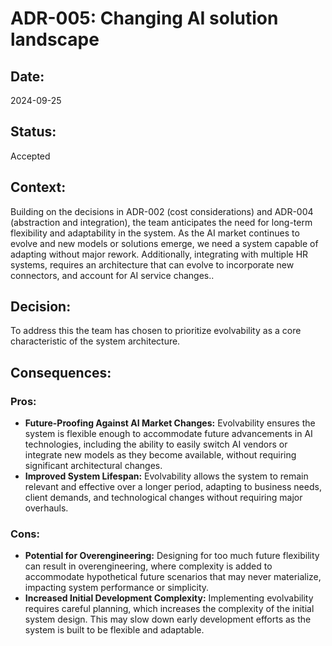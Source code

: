 # ADR-005: Changing AI solution landscape

## Date:
2024-09-25

## Status:
Accepted

## Context:
Building on the decisions in ADR-002 (cost considerations) and ADR-004 (abstraction and integration), the team anticipates the need for long-term flexibility and adaptability in the system. As the AI market continues to evolve and new models or solutions emerge, we need a system capable of adapting without major rework. Additionally, integrating with multiple HR systems, requires an architecture that can evolve to incorporate new connectors, and account for AI service changes..

## Decision:
To address this the team has chosen to prioritize evolvability as a core characteristic of the system architecture.

## Consequences:
### Pros:
- **Future-Proofing Against AI Market Changes:** Evolvability ensures the system is flexible enough to accommodate future advancements in AI technologies, including the ability to easily switch AI vendors or integrate new models as they become available, without requiring significant architectural changes.
- **Improved System Lifespan:** Evolvability allows the system to remain relevant and effective over a longer period, adapting to business needs, client demands, and technological changes without requiring major overhauls.

### Cons:
- **Potential for Overengineering:** Designing for too much future flexibility can result in overengineering, where complexity is added to accommodate hypothetical future scenarios that may never materialize, impacting system performance or simplicity.
- **Increased Initial Development Complexity:** Implementing evolvability requires careful planning, which increases the complexity of the initial system design. This may slow down early development efforts as the system is built to be flexible and adaptable.